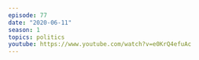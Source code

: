 ```yaml
---
episode: 77
date: "2020-06-11"
season: 1
topics: politics
youtube: https://www.youtube.com/watch?v=e0KrQ4efuAc
---
```

